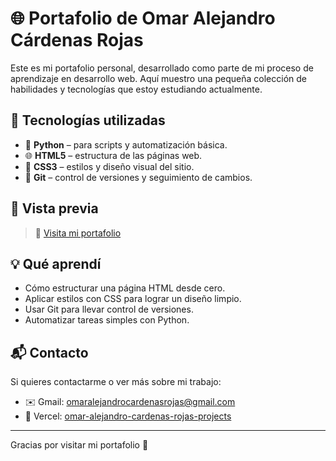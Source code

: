 # 🌐 Portafolio de Omar Alejandro Cárdenas Rojas

Este es mi portafolio personal, desarrollado como parte de mi proceso de aprendizaje en desarrollo web. Aquí muestro una pequeña colección de habilidades y tecnologías que estoy estudiando actualmente.

## 🚀 Tecnologías utilizadas

- 🐍 **Python** – para scripts y automatización básica.
- 🌐 **HTML5** – estructura de las páginas web.
- 🎨 **CSS3** – estilos y diseño visual del sitio.
- 🔧 **Git** – control de versiones y seguimiento de cambios.

## 📸 Vista previa

> 🔗 [Visita mi portafolio](https://portafolio-omar-two.vercel.app)

## 💡 Qué aprendí

- Cómo estructurar una página HTML desde cero.
- Aplicar estilos con CSS para lograr un diseño limpio.
- Usar Git para llevar control de versiones.
- Automatizar tareas simples con Python.

## 📬 Contacto

Si quieres contactarme o ver más sobre mi trabajo:

- ✉️ Gmail: [omaralejandrocardenasrojas@gmail.com](mailto:omaralejandrocardenasrojas@gmail.com)
- 💼 Vercel: [omar-alejandro-cardenas-rojas-projects](https://vercel.com/omar-alejandro-cardenas-rojas-projects)

---

Gracias por visitar mi portafolio 🙌

